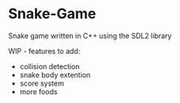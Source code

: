# Snake-Game
Snake game written in C++ using the SDL2 library 

WIP - features to add:
 - collision detection
 - snake body extention
 - score system
 - more foods
